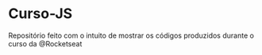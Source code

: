 # Curso-JS
 Repositório feito com o intuito de mostrar os códigos produzidos durante o curso da @Rocketseat
